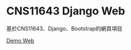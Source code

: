 # CNS11643 Django Web
基於CNS11643、Django、Bootstrap的網頁項目

[Demo Web](https://aa846301.pythonanywhere.com)
